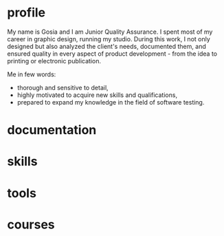 # profile
My name is Gosia and I am Junior Quality Assurance. 
I spent most of my career in graphic design, running my studio. During this work, I not only designed but also analyzed the client's needs, documented them, and ensured quality in every aspect of product development - from the idea to printing or electronic publication. 

Me in few words:
   -  thorough and sensitive to detail,
   -  highly motivated to acquire new skills and qualifications,     
   -  prepared to expand my knowledge in the field of software testing.
   
   # documentation
   # skills
   # tools
   # courses
